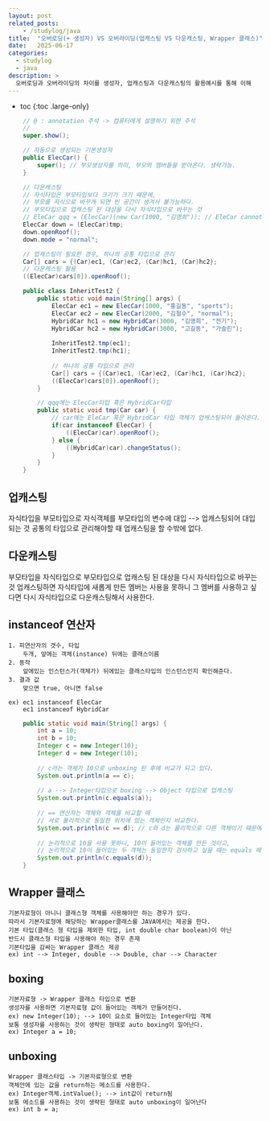 ```yaml
---
layout: post
related_posts:
    - /studylog/java
title:  "오버로딩(+ 생성자) VS 오버라이딩(업캐스팅 VS 다운캐스팅, Wrapper 클래스)"
date:   2025-06-17
categories:
  - studylog
  - java
description: >
  오버로딩과 오버라이딩의 차이를 생성자, 업캐스팅과 다운캐스팅의 활용예시를 통해 이해
---
```

* toc
{:toc .large-only}

```java
	// @ : annotation 주석 -> 컴퓨터에게 설명하기 위한 주석
	// 
	super.show();

	// 자동으로 생성되는 기본생성자
	public ElecCar() {
		super(); // 부모생성자를 의미, 부모의 멤버들을 받아온다. 생략가능.
	}

	// 다운캐스팅
	// 자식타입은 부모타입보다 크기가 크기 때문에,
	// 부모를 자식으로 바꾸게 되면 빈 공간이 생겨서 불가능하다.
	// 부모타입으로 업캐스팅 된 대상을 다시 자식타입으로 바꾸는 것
	// EleCar qqq = (ElecCar)(new Car(1000, "김영희")); // EleCar cannot be resolved to a type
	ElecCar down = (ElecCar)tmp;
	down.openRoof();
	down.mode = "normal";

	// 업캐스팅이 필요한 경우, 하나의 공통 타입으로 관리
	Car[] cars = {(Car)ec1, (Car)ec2, (Car)hc1, (Car)hc2}; 
	// 다운캐스팅 활용
	((ElecCar)cars[0]).openRoof(); 

	public class InheritTest2 {
		public static void main(String[] args) {
			ElecCar ec1 = new ElecCar(1000, "홍길동", "sports");
			ElecCar ec2 = new ElecCar(2000, "김철수", "normal");
			HybridCar hc1 = new HybridCar(3000, "김영희", "전기");
			HybridCar hc2 = new HybridCar(3000, "고길동", "가솔린");
		
			InheritTest2.tmp(ec1);
			InheritTest2.tmp(hc1);
			
			// 하나의 공통 타입으로 관리
			Car[] cars = {(Car)ec1, (Car)ec2, (Car)hc1, (Car)hc2};
			((ElecCar)cars[0]).openRoof();
		}

		// qqq에는 ElecCar타입 혹은 HybridCar타입
		public static void tmp(Car car) {
			// car에는 EleCar 혹은 HybridCar 타입 객체가 업캐스팅되어 들어온다.
			if(car instanceof ElecCar) {
				((ElecCar)car).openRoof();
			} else {
				((HybridCar)car).changeStatus();
			}
		}
	}
```

## 업캐스팅
자식타입을 부모타입으로
자식객체를 부모타입의 변수에 대입 --> 업캐스팅되어 대입되는 것
	공통의 타입으로 관리해야할 때 업캐스팅을 할 수밖에 없다.

## 다운캐스팅
부모타입을 자식타입으로
부모타입으로 업캐스팅 된 대상을 다시 자식타입으로 바꾸는 것
업캐스팅하면 자식타입에 새롭게 만든 멤버는 사용을 못하니
그 멤버를 사용하고 싶다면 다시 자식타입으로 다운캐스팅해서 사용한다.

## instanceof 연산자
	1. 피연산자의 갯수, 타입
		두개, 앞에는 객체(instance) 뒤에는 클래스이름
	2. 동작
		앞에있는 인스턴스가(객체가) 뒤에있는 클래스타입의 인스턴스인지 확인해준다.
	3. 결과 값
		맞으면 true, 아니면 false

	ex) ec1 instanceof ElecCar
	    ec1 instanceof HybridCar

```java
	public static void main(String[] args) {
		int a = 10;
		int b = 10;
		Integer c = new Integer(10);
		Integer d = new Integer(10);
		
		// c라는 객체가 10으로 unboxing 된 후에 비교가 되고 있다.
		System.out.println(a == c);
		
		// a --> Integer타입으로 boxing --> Object 타입으로 업캐스팅
		System.out.println(c.equals(a));
		
		// == 연산자는 객체와 객체를 비교할 때 
		// 서로 물리적으로 동일한 위치에 있는 객체인지 비교한다.
		System.out.println(c == d); // c와 d는 물리적으로 다른 객체이기 때문에 false
		
		// 논리적으로 10을 사용 못하니, 10이 들어있는 객체를 만든 것이고,
		// 논리적으로 10이 들어있는 두 객체는 동일한지 검사하고 싶을 때는 equals 메소드를 사용한다.
		System.out.println(c.equals(d));
	}
```
## Wrapper 클래스
    기본자료형이 아니니 클래스형 객체를 사용해야만 하는 경우가 있다.
	따라서 기본자료형에 해당하는 Wrapper클래스를 JAVA에서는 제공을 한다.
	기본 타입(클래스 형 타입을 제외한 타입, int double char boolean)이 아닌
	반드시 클래스형 타입을 사용해야 하는 경우 존재
	기본타입을 감싸는 Wrapper 클래스 제공
	ex) int --> Integer, double --> Double, char --> Character

## boxing 
	기본자료형 -> Wrapper 클래스 타입으로 변환
	생성자를 사용하면 기본자료형 값이 들어있는 객체가 만들어진다.
	ex) new Integer(10); --> 10이 요소로 들어있는 Integer타입 객체
	보통 생성자를 사용하는 것이 생략된 형태로 auto boxing이 일어난다.
	ex) Integer a = 10;
## unboxing
	Wrapper 클래스타입 -> 기본자료형으로 변환
	객체안에 있는 값을 return하는 메소드를 사용한다.
	ex) Integer객체.intValue(); --> int값이 return됨
	보통 메소드를 사용하는 것이 생략된 형태로 auto unboxing이 일어난다
	ex) int b = a;